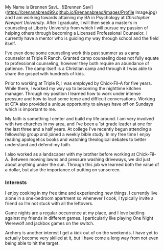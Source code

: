 My Name is Brennen Savi...
![Brennen Savi](https://brenanabread99.github.io/Brenanabread/images/Profile Image.jpg)
 and I am working towards attaining my BA in Psychology at _Christopher Newport University_. After I graduate, I will then seek a master’s in counseling at Liberty University from which I will pursue my passion of helping others through becoming a Licensed Professional Counselor. I currently have a mentor who is guiding my way through school and the field itself.

I’ve even done some counseling work this past summer as a camp counselor at Triple R Ranch. Granted camp counseling does not fully equate to professional counseling, however they both require an abundance of patience. The camp itself is a Christian camp and through it I was able to share the gospel with hundreds of kids.

Prior to working at Triple R, I was employed by Chick-Fil-A for five years. While there, I worked my way up to becoming the nighttime kitchen manager. Through my position I learned how to work under intense pressure and how to lead some tense and difficult conversations. Working at CFA also provided a unique opportunity to always have off on Sundays which is important to me.

My faith is something I center and build my life around. I am very involved with two churches in my area, and I’ve been a 1st grade leader at one for the last three and a half years. At college I've recently begun attending a fellowship group and joined a weekly bible study. In my free time I enjoy reading apologetics books and watching theological debates to better understand and defend my faith.

I also worked as a landscaper with my brother before working at Chick-Fil-A. Between mowing lawns and pressure washing driveways, we did just about anything under the sun. Through this job we learned both the value of a dollar, but also the importance of putting on sunscreen.

### Interests
I enjoy cooking in my free time and experiencing new things. I currently live alone in a one-bedroom apartment so whenever I cook, I typically invite a friend so I’m not stuck with all the leftovers.

Game nights are a regular occurrence at my place, and I love battling against my friends in different games. I particularly like playing One Night Werewolf and jackbox games on the switch. 

Archery is another interest I get a kick out of on the weekends. I have yet to actually become very skilled at it, but I have come a long way from not even being able to hit the target.
